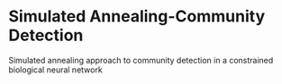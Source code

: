 # Simulated Annealing-Community Detection
Simulated annealing approach to community detection in a constrained biological neural network
